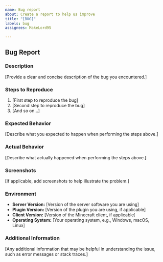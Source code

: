 ```yaml
---
name: Bug report
about: Create a report to help us improve
title: "[BUG]"
labels: bug
assignees: MakeLord95

---
```


## Bug Report

### Description
[Provide a clear and concise description of the bug you encountered.]

### Steps to Reproduce
1. [First step to reproduce the bug]
2. [Second step to reproduce the bug]
3. [And so on...]

### Expected Behavior
[Describe what you expected to happen when performing the steps above.]

### Actual Behavior
[Describe what actually happened when performing the steps above.]

### Screenshots
[If applicable, add screenshots to help illustrate the problem.]

### Environment
- **Server Version:** [Version of the server software you are using]
- **Plugin Version:** [Version of the plugin you are using, if applicable]
- **Client Version:** [Version of the Minecraft client, if applicable]
- **Operating System:** [Your operating system, e.g., Windows, macOS, Linux]

### Additional Information
[Any additional information that may be helpful in understanding the issue, such as error messages or stack traces.]
